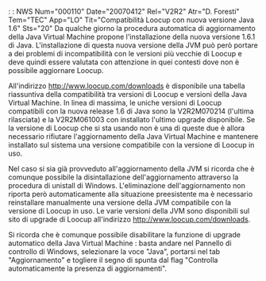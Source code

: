  :  : NWS Num="000110" Date="20070412" Rel="V2R2" Atr="D. Foresti" Tem="TEC" App="LO" Tit="Compatibilità Loocup con nuova versione Java 1.6" Sts="20"
Da qualche giorno la procedura automatica di aggiornamento della Java Virtual Machine propone l'installazione della nuova versione 1.6.1 di Java. L'installazione di questa nuova versione della
JVM può però portare a dei problemi di incompatibilità con le versioni più vecchie di Loocup e deve
quindi essere valutata con attenzione in quei contesti dove non è possibile aggiornare Loocup.

All'indirizzo <a href="http://www.loocup.com/downloads">http://www.loocup.com/downloads</a> è disponibile una tabella riassuntiva della compatibilità tra versioni di Loocup e versioni della Java
Virtual Machine. In linea di massima, le uniche versioni di Loocup compatibili con la nuova release
1.6 di Java sono la V2R2M070214 (l'ultima rilasciata) e la V2R2M061003 con installato l'ultimo
upgrade disponibile. Se la versione di Loocup che si sta usando non è una di queste due è allora necessario rifiutare l'aggiornamento della Java Virtual Machine e mantenere installato sul sistema
una versione compatibile con la versione di Loocup in uso.

Nel caso si sia già provveduto all'aggiornamento della JVM si ricorda che è comunque possibile la disintallazione dell'aggiornamento attraverso la procedura di unistall di Windows. L'eliminazione dell'aggiornamento non riporta però automaticamente alla situazione preesistente ma è necessario reinstallare manualmente una versione della JVM compatibile con la versione di Loocup in uso. Le varie versioni della JVM sono disponibili sul sito di upgrade di Loocup all'indirizzo <a href="http://www.loocup.com/downloads">http://www.loocup.com/downloads<a>.

Si ricorda che è comunque possibile disabilitare la funzione di upgrade automatico della Java Virtual Machine :  basta andare nel Pannello di controllo di Windows, selezionare la voce "Java", portarsi nel tab "Aggiornamento" e togliere il segno di spunta dal flag "Controlla automaticamente
la presenza di aggiornamenti".
